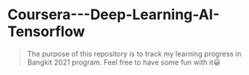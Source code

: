 # Coursera---Deep-Learning-AI-Tensorflow

> The purpose of this repository is to track my learning progress in Bangkit 2021 program. Feel free to have some fun with it:grinning:
